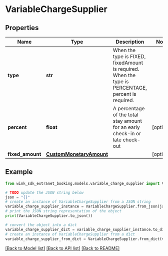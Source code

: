 # VariableChargeSupplier


## Properties

Name | Type | Description | Notes
------------ | ------------- | ------------- | -------------
**type** | **str** | When the type is FIXED, fixedAmount is required. When the type is PERCENTAGE, percent is required. | 
**percent** | **float** | A percentage of the total stay amount for an early check-in or late check-out | [optional] 
**fixed_amount** | [**CustomMonetaryAmount**](CustomMonetaryAmount.md) |  | [optional] 

## Example

```python
from wink_sdk_extranet_booking.models.variable_charge_supplier import VariableChargeSupplier

# TODO update the JSON string below
json = "{}"
# create an instance of VariableChargeSupplier from a JSON string
variable_charge_supplier_instance = VariableChargeSupplier.from_json(json)
# print the JSON string representation of the object
print(VariableChargeSupplier.to_json())

# convert the object into a dict
variable_charge_supplier_dict = variable_charge_supplier_instance.to_dict()
# create an instance of VariableChargeSupplier from a dict
variable_charge_supplier_from_dict = VariableChargeSupplier.from_dict(variable_charge_supplier_dict)
```
[[Back to Model list]](../README.md#documentation-for-models) [[Back to API list]](../README.md#documentation-for-api-endpoints) [[Back to README]](../README.md)


